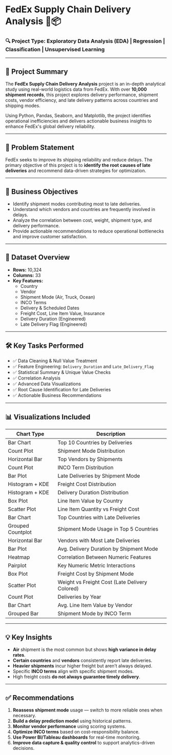 # FedEx Supply Chain Delivery Analysis 🚚📦

### 🔍 Project Type: Exploratory Data Analysis (EDA) | Regression | Classification | Unsupervised Learning  

---

## 📌 Project Summary

The **FedEx Supply Chain Delivery Analysis** project is an in-depth analytical study using real-world logistics data from FedEx. With over **10,000 shipment records**, this project explores delivery performance, shipment costs, vendor efficiency, and late delivery patterns across countries and shipping modes.

Using Python, Pandas, Seaborn, and Matplotlib, the project identifies operational inefficiencies and delivers actionable business insights to enhance FedEx's global delivery reliability.

---

## 🧠 Problem Statement

FedEx seeks to improve its shipping reliability and reduce delays. The primary objective of this project is to **identify the root causes of late deliveries** and recommend data-driven strategies for optimization.

---

## 🎯 Business Objectives

- Identify shipment modes contributing most to late deliveries.
- Understand which vendors and countries are frequently involved in delays.
- Analyze the correlation between cost, weight, shipment type, and delivery performance.
- Provide actionable recommendations to reduce operational bottlenecks and improve customer satisfaction.

---

## 📂 Dataset Overview

- **Rows:** 10,324
- **Columns:** 33
- **Key Features:**
  - Country
  - Vendor
  - Shipment Mode (Air, Truck, Ocean)
  - INCO Terms
  - Delivery & Scheduled Dates
  - Freight Cost, Line Item Value, Insurance
  - Delivery Duration (Engineered)
  - Late Delivery Flag (Engineered)

---

## 🛠️ Key Tasks Performed

- ✅ Data Cleaning & Null Value Treatment  
- ✅ Feature Engineering: `Delivery_Duration` and `Late_Delivery_Flag`  
- ✅ Statistical Summary & Unique Value Checks  
- ✅ Correlation Analysis  
- ✅ Advanced Data Visualizations  
- ✅ Root Cause Identification for Late Deliveries  
- ✅ Actionable Business Recommendations  

---

## 📊 Visualizations Included

| Chart Type        | Description |
|-------------------|-------------|
| Bar Chart         | Top 10 Countries by Deliveries |
| Count Plot        | Shipment Mode Distribution |
| Horizontal Bar    | Top Vendors by Shipments |
| Count Plot        | INCO Term Distribution |
| Bar Plot          | Late Deliveries by Shipment Mode |
| Histogram + KDE   | Freight Cost Distribution |
| Histogram + KDE   | Delivery Duration Distribution |
| Box Plot          | Line Item Value by Country |
| Scatter Plot      | Line Item Quantity vs Freight Cost |
| Bar Chart         | Top Countries with Late Deliveries |
| Grouped Countplot | Shipment Mode Usage in Top 5 Countries |
| Horizontal Bar    | Vendors with Most Late Deliveries |
| Bar Plot          | Avg. Delivery Duration by Shipment Mode |
| Heatmap           | Correlation Between Numeric Features |
| Pairplot          | Key Numeric Metric Interactions |
| Box Plot          | Freight Cost by Shipment Mode |
| Scatter Plot      | Weight vs Freight Cost (Late Delivery Colored) |
| Count Plot        | Deliveries by Year |
| Bar Chart         | Avg. Line Item Value by Vendor |
| Grouped Bar       | Shipment Mode by INCO Term |

---

## 💡 Key Insights

- **Air** shipment is the most common but shows **high variance in delay rates**.
- **Certain countries** and **vendors** consistently report late deliveries.
- **Heavier shipments** incur higher freight but aren’t always delayed.
- Specific **INCO terms** align with specific shipment modes.
- High freight costs **do not always guarantee timely delivery**.

---

## ✅ Recommendations

1. **Reassess shipment mode** usage — switch to more reliable ones when necessary.
2. **Build a delay prediction model** using historical patterns.
3. **Monitor vendor performance** using scoring systems.
4. **Optimize INCO terms** based on cost-responsibility balance.
5. **Use Power BI/Tableau dashboards** for real-time monitoring.
6. **Improve data capture & quality control** to support analytics-driven decisions.
